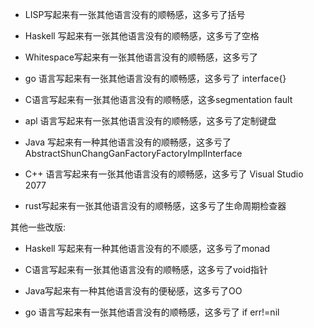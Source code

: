 + LISP写起来有一张其他语言没有的顺畅感，这多亏了括号

+ Haskell 写起来有一张其他语言没有的顺畅感，这多亏了空格

+ Whitespace写起来有一张其他语言没有的顺畅感，这多亏了 

+ go 语言写起来有一张其他语言没有的顺畅感，这多亏了 interface{}

+ C语言写起来有一张其他语言没有的顺畅感，这多segmentation fault

+ apl 语言写起来有一张其他语言没有的顺畅感，这多亏了定制键盘

+ Java 写起来有一种其他语言没有的顺畅感，这多亏了 AbstractShunChangGanFactoryFactoryImplInterface

+ C++ 语言写起来有一张其他语言没有的顺畅感，这多亏了 Visual Studio 2077

+ rust写起来有一张其他语言没有的顺畅感，这多亏了生命周期检查器

其他一些改版:

+ Haskell 写起来有一种其他语言没有的不顺感，这多亏了monad

+ C语言写起来有一张其他语言没有的顺畅感，这多亏了void指针

+ Java写起来有一种其他语言没有的便秘感，这多亏了OO

+ go 语言写起来有一张其他语言没有的顺畅感，这多亏了 if err!=nil


